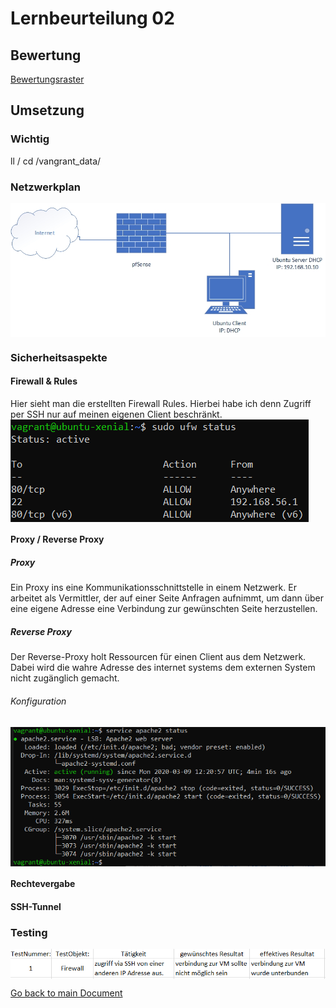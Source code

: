 # Lernbeurteilung 02

## Bewertung
[Bewertungsraster](https://bscw.tbz.ch/bscw/bscw.cgi/31406128?op=preview&back_url=23235391%3fclient_size%3d439x412)

## Umsetzung
### Wichtig
ll /
cd /vangrant_data/

### Netzwerkplan
<img align="center" width="" height="" src="./img/../../img/Netzplan1.jpg" alt="Netzplan">

### Sicherheitsaspekte

#### Firewall & Rules
Hier sieht man die erstellten Firewall Rules. Hierbei habe ich denn Zugriff per SSH nur auf meinen eigenen Client beschränkt.
<img align="center" width="" height="" src="./img/../../img/ufw_rules.PNG" alt="Firewall Rules">

#### Proxy / Reverse Proxy

##### Proxy
Ein Proxy ins eine Kommunikationsschnittstelle in einem Netzwerk. Er arbeitet als Vermittler, der auf einer Seite Anfragen aufnimmt, um dann über eine eigene Adresse eine Verbindung zur gewünschten Seite herzustellen.

##### Reverse Proxy
Der Reverse-Proxy holt Ressourcen für einen Client aus dem Netzwerk. Dabei wird die wahre Adresse des internet systems dem externen System nicht zugänglich gemacht.

###### Konfiguration 
<img align="center" width="" height="" src="./img/../../img/apache2_status.PNG" alt="apache2_status">

#### Rechtevergabe

#### SSH-Tunnel

### Testing
<img align="center" width="" height="" src="./img/../../img/testprot.PNG" alt="Testprotokol">

[Go back to main Document](https://github.com/Daddey69/Modul_300/blob/master/README.md)
